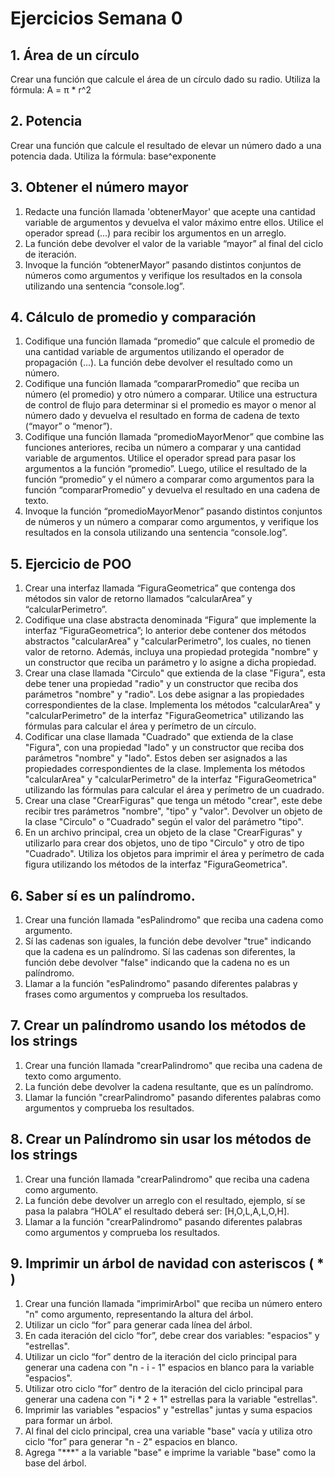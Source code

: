 # Ejercicios Semana 0
## 1. Área de un círculo
Crear una función que calcule el área de un círculo dado su radio. Utiliza la fórmula: A = π * r^2
## 2. Potencia
Crear una función que calcule el resultado de elevar un número dado a una potencia dada.
Utiliza la fórmula: base^exponente
## 3. Obtener el número mayor
1. Redacte una función llamada 'obtenerMayor' que acepte una cantidad variable de
argumentos y devuelva el valor máximo entre ellos. Utilice el operador spread (...) para
recibir los argumentos en un arreglo.
2. La función debe devolver el valor de la variable “mayor” al final del ciclo de iteración.
3. Invoque la función “obtenerMayor” pasando distintos conjuntos de números como
argumentos y verifique los resultados en la consola utilizando una sentencia
“console.log”.
## 4. Cálculo de promedio y comparación
1. Codifique una función llamada “promedio” que calcule el promedio de una cantidad
variable de argumentos utilizando el operador de propagación (...). La función debe
devolver el resultado como un número.
2. Codifique una función llamada “compararPromedio” que reciba un número (el
promedio) y otro número a comparar. Utilice una estructura de control de flujo para
determinar si el promedio es mayor o menor al número dado y devuelva el resultado en
forma de cadena de texto (“mayor” o “menor”).
3. Codifique una función llamada “promedioMayorMenor” que combine las funciones
anteriores, reciba un número a comparar y una cantidad variable de argumentos. Utilice el
operador spread para pasar los argumentos a la función “promedio”. Luego, utilice el
resultado de la función “promedio” y el número a comparar como argumentos para la
función “compararPromedio” y devuelva el resultado en una cadena de texto.
4. Invoque la función “promedioMayorMenor” pasando distintos conjuntos de números y
un número a comparar como argumentos, y verifique los resultados en la consola utilizando
una sentencia “console.log”.
## 5. Ejercicio de POO
1. Crear una interfaz llamada “FiguraGeometrica” que contenga dos métodos sin valor
de retorno llamados “calcularArea” y “calcularPerimetro”.
2. Codifique una clase abstracta denominada “Figura” que implemente la interfaz
“FiguraGeometrica”; lo anterior debe contener dos métodos abstractos "calcularArea" y
"calcularPerimetro", los cuales, no tienen valor de retorno. Además, incluya una
propiedad protegida "nombre" y un constructor que reciba un parámetro y lo asigne a dicha
propiedad.
3. Crear una clase llamada "Circulo" que extienda de la clase "Figura", esta debe tener
una propiedad "radio" y un constructor que reciba dos parámetros "nombre" y "radio".
Los debe asignar a las propiedades correspondientes de la clase. Implementa los métodos
"calcularArea" y "calcularPerimetro" de la interfaz "FiguraGeometrica"
utilizando las fórmulas para calcular el área y perímetro de un círculo.
4. Codificar una clase llamada "Cuadrado" que extienda de la clase "Figura", con una
propiedad "lado" y un constructor que reciba dos parámetros "nombre" y "lado". Estos
deben ser asignados a las propiedades correspondientes de la clase. Implementa los
métodos "calcularArea" y "calcularPerimetro" de la interfaz
"FiguraGeometrica" utilizando las fórmulas para calcular el área y perímetro de un
cuadrado.
5. Crear una clase "CrearFiguras" que tenga un método "crear", este debe recibir tres
parámetros "nombre", "tipo" y "valor". Devolver un objeto de la clase "Circulo" o
"Cuadrado" según el valor del parámetro "tipo".
6. En un archivo principal, crea un objeto de la clase "CrearFiguras" y utilizarlo para
crear dos objetos, uno de tipo "Circulo" y otro de tipo "Cuadrado". Utiliza los objetos para
imprimir el área y perímetro de cada figura utilizando los métodos de la interfaz
"FiguraGeometrica".
## 6. Saber sí es un palíndromo.
1. Crear una función llamada "esPalindromo" que reciba una cadena como argumento.
2. Sí las cadenas son iguales, la función debe devolver "true" indicando que la cadena es
un palíndromo. Sí las cadenas son diferentes, la función debe devolver "false" indicando
que la cadena no es un palíndromo.
3. Llamar a la función "esPalindromo" pasando diferentes palabras y frases como
argumentos y comprueba los resultados.
## 7. Crear un palíndromo usando los métodos de los strings
1. Crear una función llamada "crearPalindromo" que reciba una cadena de texto como
argumento.
2. La función debe devolver la cadena resultante, que es un palíndromo.
3. Llamar la función "crearPalindromo" pasando diferentes palabras como argumentos y
comprueba los resultados.
## 8. Crear un Palíndromo sin usar los métodos de los strings
1. Crear una función llamada "crearPalindromo" que reciba una cadena como
argumento.
2. La función debe devolver un arreglo con el resultado, ejemplo, sí se pasa la palabra
“HOLA” el resultado deberá ser: [H,O,L,A,L,O,H].
3. Llamar a la función "crearPalindromo" pasando diferentes palabras como argumentos
y comprueba los resultados.
## 9. Imprimir un árbol de navidad con asteriscos ( * )
1. Crear una función llamada "imprimirArbol" que reciba un número entero "n" como
argumento, representando la altura del árbol.
2. Utilizar un ciclo “for” para generar cada línea del árbol.
3. En cada iteración del ciclo “for”, debe crear dos variables: "espacios" y "estrellas".
4. Utilizar un ciclo “for” dentro de la iteración del ciclo principal para generar una cadena
con "n - i - 1" espacios en blanco para la variable "espacios".
5. Utilizar otro ciclo “for” dentro de la iteración del ciclo principal para generar una cadena
con "i * 2 + 1" estrellas para la variable "estrellas".
6. Imprimir las variables "espacios" y "estrellas" juntas y suma espacios para formar
un árbol.
7. Al final del ciclo principal, crea una variable "base" vacía y utiliza otro ciclo “for” para
generar "n - 2" espacios en blanco.
8. Agrega "***" a la variable "base" e imprime la variable "base" como la base del árbol.
